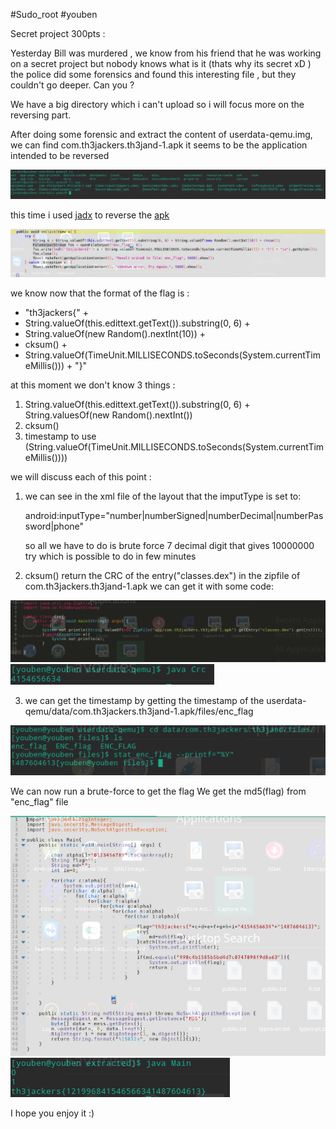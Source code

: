 #Sudo_root
#youben

Secret project 300pts :

Yesterday Bill was murdered , we know from his friend that he
was working on a secret project but nobody knows what is it (thats why its secret xD )
the police did some forensics and found this interesting file , but they couldn't go deeper.
Can you ?

We have a big directory which i can't upload so i will focus more on the reversing part.

After doing some forensic and extract the content of userdata-qemu.img, we can find com.th3jackers.th3jand-1.apk
it seems to be the application intended to be reversed

<img src="https://github.com/youben11/MCTF-2017/blob/master/terminal_ls.png" />

this time i used [jadx](https://github.com/skylot/jadx) to reverse the [apk](https://github.com/youben11/MCTF-2017/blob/master/com.th3jackers.th3jand-1.apk)

<img src="https://github.com/youben11/MCTF-2017/blob/master/code_onClick.png"/>

we know now that the format of the flag is :
+ "th3jackers{" +
+ String.valueOf(this.edittext.getText()).substring(0, 6) +
+ String.valueOf(new Random().nextInt(10)) +
+ cksum() +
+ String.valueOf(TimeUnit.MILLISECONDS.toSeconds(System.currentTimeMillis())) + "}"

at this moment we don't know 3 things :

1. String.valueOf(this.edittext.getText()).substring(0, 6) + String.valuesOf(new Random().nextInt())
2. cksum()
3. timestamp to use (String.valueOf(TimeUnit.MILLISECONDS.toSeconds(System.currentTimeMillis())))

we will discuss each of this point :

1. we can see in the xml file of the layout that the imputType is set to:

   android:inputType="number|numberSigned|numberDecimal|numberPassword|phone"
   
   so all we have to do is brute force 7 decimal digit that gives 10000000 try which is possible to do in few minutes
   
2. cksum() return the CRC of the entry("classes.dex") in the zipfile of com.th3jackers.th3jand-1.apk
  we can get it with some code:
  
  <img src="https://github.com/youben11/MCTF-2017/blob/master/code_crc.png"/>
  
  <img src="https://github.com/youben11/MCTF-2017/blob/master/terminal_crc.png"/>
  
3. we can get the timestamp by getting the timestamp of the userdata-qemu/data/com.th3jackers.th3jand-1.apk/files/enc_flag 
<img src="https://github.com/youben11/MCTF-2017/blob/master/terminal_timestamp.png"/>
  
We can now run a brute-force to get the flag
We get the md5(flag) from "enc_flag" file
  
  <img src="https://github.com/youben11/MCTF-2017/blob/master/code_bf.png"/>
  
  <img src="https://github.com/youben11/MCTF-2017/blob/master/terminal_bf.png"/>
  
  I hope you enjoy it :)
  
